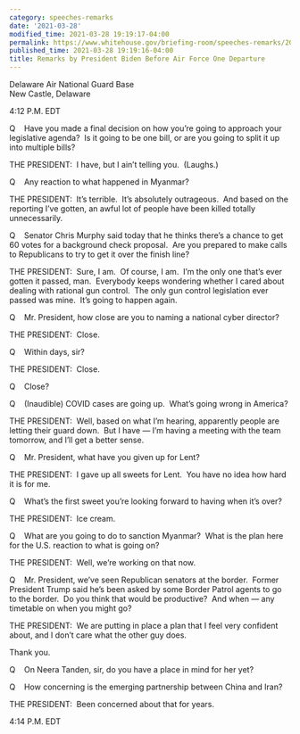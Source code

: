 ```yaml
---
category: speeches-remarks
date: '2021-03-28'
modified_time: 2021-03-28 19:19:17-04:00
permalink: https://www.whitehouse.gov/briefing-room/speeches-remarks/2021/03/28/remarks-by-president-biden-before-air-force-one-departure/
published_time: 2021-03-28 19:19:16-04:00
title: Remarks by President Biden Before Air Force One Departure
---
```

 
Delaware Air National Guard Base  
New Castle, Delaware

4:12 P.M. EDT

Q    Have you made a final decision on how you’re going to approach your
legislative agenda?  Is it going to be one bill, or are you going to
split it up into multiple bills?

THE PRESIDENT:  I have, but I ain’t telling you.  (Laughs.)

Q    Any reaction to what happened in Myanmar?

THE PRESIDENT:  It’s terrible.  It’s absolutely outrageous.  And based
on the reporting I’ve gotten, an awful lot of people have been killed
totally unnecessarily.

Q    Senator Chris Murphy said today that he thinks there’s a chance to
get 60 votes for a background check proposal.  Are you prepared to make
calls to Republicans to try to get it over the finish line?

THE PRESIDENT:  Sure, I am.  Of course, I am.  I’m the only one that’s
ever gotten it passed, man.  Everybody keeps wondering whether I cared
about dealing with rational gun control.  The only gun control
legislation ever passed was mine.  It’s going to happen again.

Q    Mr. President, how close are you to naming a national cyber
director?

THE PRESIDENT:  Close.

Q    Within days, sir?

THE PRESIDENT:  Close.

Q    Close?

Q    (Inaudible) COVID cases are going up.  What’s going wrong in
America?

THE PRESIDENT:  Well, based on what I’m hearing, apparently people are
letting their guard down.  But I have — I’m having a meeting with the
team tomorrow, and I’ll get a better sense.

Q    Mr. President, what have you given up for Lent?

THE PRESIDENT:  I gave up all sweets for Lent.  You have no idea how
hard it is for me.

Q    What’s the first sweet you’re looking forward to having when it’s
over?

THE PRESIDENT:  Ice cream.

Q    What are you going to do to sanction Myanmar?  What is the plan
here for the U.S. reaction to what is going on?

THE PRESIDENT:  Well, we’re working on that now.

Q    Mr. President, we’ve seen Republican senators at the border. 
Former President Trump said he’s been asked by some Border Patrol agents
to go to the border.  Do you think that would be productive?  And when —
any timetable on when you might go?

THE PRESIDENT:  We are putting in place a plan that I feel very
confident about, and I don’t care what the other guy does.

Thank you.

Q    On Neera Tanden, sir, do you have a place in mind for her yet?

Q    How concerning is the emerging partnership between China and Iran?

THE PRESIDENT:  Been concerned about that for years.

4:14 P.M. EDT
